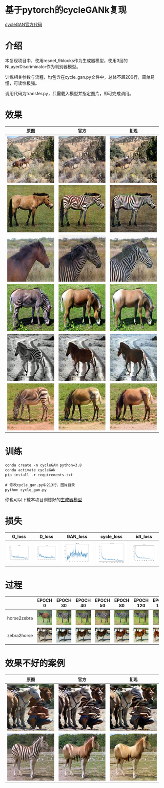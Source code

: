 # 基于pytorch的cycleGANk复现

[cycleGAN官方代码](https://github.com/junyanz/pytorch-CycleGAN-and-pix2pix)

# 介绍

本复现项目中，使用resnet_9blocks作为生成器模型，使用3层的NLayerDiscriminator作为判别器模型。

训练相关参数与流程，均包含在cycle_gan.py文件中，总体不超200行，简单易懂，可读性极强。

调用代码为transfer.py，只需载入模型并指定图片，即可完成调用。

# 效果

| 原图                                                             | 官方                                                             | 复现                                                           |
|----------------------------------------------------------------|----------------------------------------------------------------|--------------------------------------------------------------|
| ![n02381460_1630_real.jpg](./example/n02381460_1630_real.jpg)  | ![n02381460_1630_fake.jpg](./example/n02381460_1630_fake.jpg)  | ![n02381460_1630_our.jpg](./example/n02381460_1630_our.jpg)  |
| ![n02381460_3330_real.jpg](./example/n02381460_3330_real.jpg)  | ![n02381460_3330_fake.jpg](./example/n02381460_3330_fake.jpg)  | ![n02381460_3330_our.jpg](./example/n02381460_3330_our.jpg)  |
| ![n02381460_7230_real.jpg](./example/n02381460_7230_real.jpg)  | ![n02381460_7230_fake.jpg](./example/n02381460_7230_fake.jpg)  | ![n02381460_7230_our.jpg](./example/n02381460_7230_our.jpg)  |
| ![n02391049_3270_real.jpg](./example/n02391049_3270_real.jpg)  | ![n02391049_3270_fake.jpg](./example/n02391049_3270_fake.jpg)  | ![n02391049_3270_our.jpg](./example/n02391049_3270_our.jpg)  |
| ![n02391049_5240_real.jpg](./example/n02391049_5240_real.jpg)  | ![n02391049_5240_fake.jpg](./example/n02391049_5240_fake.jpg)  | ![n02391049_5240_our.jpg](./example/n02391049_5240_our.jpg)  |
| ![n02391049_5670_real.jpg](./example/n02391049_5670_real.jpg)  | ![n02391049_5670_fake.jpg](./example/n02391049_5670_fake.jpg)  | ![n02391049_5670_our.jpg](./example/n02391049_5670_our.jpg)  |

# 训练

```shell
conda create -n cycleGAN python=3.8
conda activate cycleGAN
pip install -r requirements.txt

# 修改cycle_gan.py中213行，图片目录
python cycle_gan.py
```

你也可以下载本项目训练好的[生成器模型](https://github.com/yatengLG/cycleGAN/releases/tag/1.0.0)
# 损失

| G_loss                             | D_loss                            | GAN_loss                               | cycle_loss                                 | idt_loss                              |
|------------------------------------|-----------------------------------|----------------------------------------|--------------------------------------------|---------------------------------------|
| ![G_loss.png](example/G_loss.png)  | ![D_loss.png](example/D_loss.png) | ![gan_loss.png](example/gan_loss.png)  | ![cycle_loss.png](example/cycle_loss.png)  | ![idt_loss.png](example/idt_loss.png) |


# 过程

|              | EPOCH 0                                                           | EPOCH 30                                                               | EPOCH 40                                                              | EPOCH 50                                                              | EPOCH 80                                                              | EPOCH 120                                                               | EPOCH 160                                                               | EPOCH 200                                                               |
|--------------|-------------------------------------------------------------------|------------------------------------------------------------------------|-----------------------------------------------------------------------|-----------------------------------------------------------------------|-----------------------------------------------------------------------|-------------------------------------------------------------------------|-------------------------------------------------------------------------|-------------------------------------------------------------------------|
| horse2zebra  | ![n02381460_4530_epoch_30.jpg](./example/n02381460_4530_real.jpg) | ![n02381460_4530_epoch_30.jpg](./example/n02381460_4530_epoch_30.jpg)  | ![n02381460_4530_epoch_40.jpg](./example/n02381460_4530_epoch_40.jpg) | ![n02381460_4530_epoch_50.jpg](./example/n02381460_4530_epoch_50.jpg) | ![n02381460_4530_epoch_80.jpg](./example/n02381460_4530_epoch_80.jpg) | ![n02381460_4530_epoch_120.jpg](./example/n02381460_4530_epoch_120.jpg) | ![n02381460_4530_epoch_160.jpg](./example/n02381460_4530_epoch_160.jpg) | ![n02381460_4530_epoch_200.jpg](./example/n02381460_4530_epoch_200.jpg) | 
| zebra2horse  | ![n02391049_3290_real.jpg](./example/n02391049_3290_real.jpg)     | ![n02391049_3290_epoch_30.jpg](./example/n02391049_3290_epoch_30.jpg)  | ![n02391049_3290_epoch_40.jpg](./example/n02391049_3290_epoch_40.jpg) | ![n02391049_3290_epoch_50.jpg](./example/n02391049_3290_epoch_50.jpg) | ![n02391049_3290_epoch_80.jpg](./example/n02391049_3290_epoch_80.jpg) | ![n02391049_3290_epoch_120.jpg](./example/n02391049_3290_epoch_120.jpg) | ![n02391049_3290_epoch_160.jpg](./example/n02391049_3290_epoch_160.jpg) | ![n02391049_3290_epoch_200.jpg](./example/n02391049_3290_epoch_200.jpg) | 

# 效果不好的案例

| 原图                                                          | 官方                                                          | 复现                                                        |
|-------------------------------------------------------------|-------------------------------------------------------------|-----------------------------------------------------------|
| ![n02381460_640_real.jpg](example/n02381460_640_real.jpg)   | ![n02381460_640_fake.jpg](example/n02381460_640_fake.jpg)   | ![n02381460_640_our.jpg](example/n02381460_640_our.jpg)   |
| ![n02391049_3310_real.jpg](example/n02391049_3310_real.jpg) | ![n02391049_3310_fake.jpg](example/n02391049_3310_fake.jpg) | ![n02391049_3310_our.jpg](example/n02391049_3310_our.jpg) |

